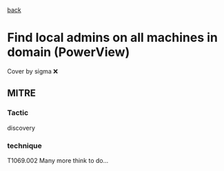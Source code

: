 [back](../index.md)
# Find local admins on all machines in domain (PowerView)
Cover by sigma :x: 
## MITRE
### Tactic
discovery
### technique
T1069.002
Many more think to do...